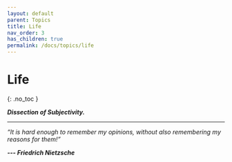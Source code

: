 ```yaml
---
layout: default
parent: Topics
title: Life
nav_order: 3
has_children: true
permalink: /docs/topics/life
---
```


# Life
{: .no_toc }

__*Dissection of Subjectivity.*__

---

*“It is hard enough to remember my opinions, without also remembering my reasons for them!”*

__*--- Friedrich Nietzsche*__

